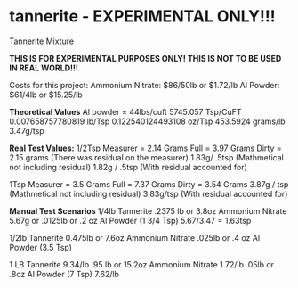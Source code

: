 # tannerite - EXPERIMENTAL ONLY!!!
Tannerite Mixture

**THIS IS FOR EXPERIMENTAL PURPOSES ONLY! THIS IS NOT TO BE USED IN REAL WORLD!!!**

Costs for this project:
Ammonium Nitrate: $86/50lb or $1.72/lb
Al Powder: $61/4lb or $15.25/lb

**Theoretical Values**
Al powder = 44lbs/cuft
5745.057 Tsp/CuFT
0.007658757780819 lb/Tsp
0.122540124493108 oz/Tsp
453.5924 grams/lb
3.47g/tsp

**Real Test Values:**
1/2Tsp Measurer = 2.14 Grams
Full = 3.97 Grams
Dirty = 2.15 grams (There was residual on the measurer)
1.83g/ .5tsp (Mathmetical not including residual)
1.82g / .5tsp (With residual accounted for)

1Tsp Measurer = 3.5 Grams
Full = 7.37 Grams
Dirty = 3.54 Grams
3.87g / tsp (Mathmetical not including residual)
3.83g/tsp (With residual accounted for)

**Manual Test Scenarios**
1/4lb Tannerite
.2375 lb or 3.8oz Ammonium Nitrate
5.67g or .0125lb or .2 oz Al Powder (1 3/4 Tsp)
5.67/3.47 = 1.63tsp

1/2lb Tannerite
0.475lb or 7.6oz Ammonium Nitrate
.025lb or .4 oz Al Powder (3.5 Tsp)

1 LB Tannerite 9.34/lb
.95 lb or 15.2oz Ammonium Nitrate 1.72/lb
.05lb or .8oz Al Powder (7 Tsp) 7.62/lb
